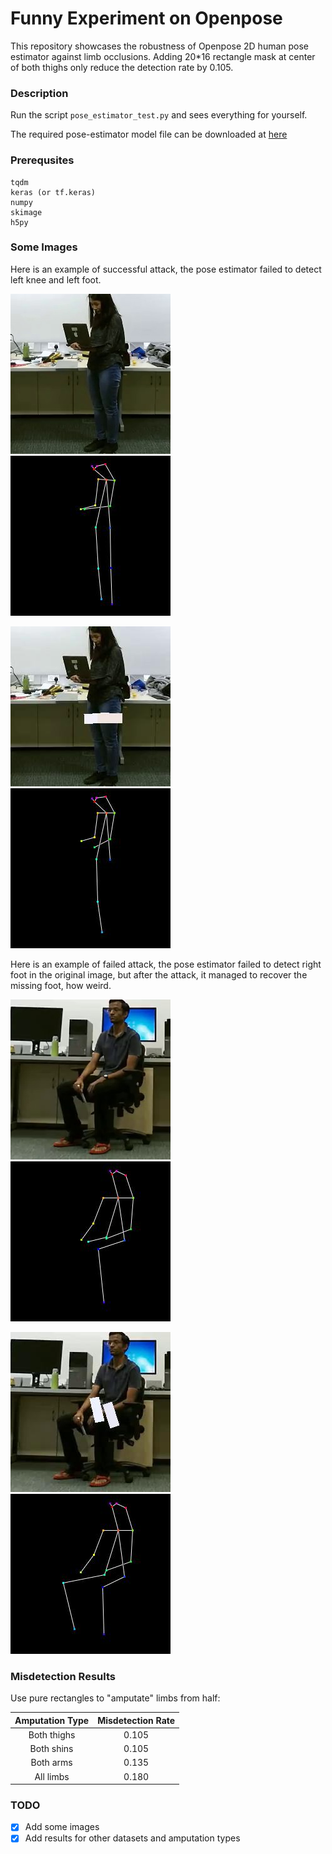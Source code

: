 # Funny Experiment on Openpose

This repository showcases the robustness of Openpose 2D human pose estimator against limb occlusions. Adding 20*16 rectangle mask at center of both thighs only reduce the detection rate by 0.105.

### Description

Run the script `pose_estimator_test.py` and sees everything for yourself.

The required pose-estimator model file can be downloaded at [here](https://yadi.sk/d/blgmGpDi3PjXvK)

### Prerequsites
```
tqdm
keras (or tf.keras)
numpy
skimage
h5py
```

### Some Images
Here is an example of successful attack, the pose estimator failed to detect left knee and left foot.

![good_image](samples/good_image_00058.jpg)
![good_pose](samples/good_pose_00058.jpg)

![bad_image](samples/bad_image_00058.jpg)
![bad_pose](samples/bad_pose_00058.jpg)

Here is an example of failed attack, the pose estimator failed to detect right foot in the original image, but after the attack, it managed to recover the missing foot, how weird.

![good_image](samples/good_image_00000.jpg)
![good_pose](samples/good_pose_00000.jpg)

![bad_image](samples/bad_image_00000.jpg)
![bad_pose](samples/bad_pose_00000.jpg)



### Misdetection Results

Use pure rectangles to "amputate" limbs from half:

| Amputation Type  | Misdetection Rate |
| :---: | :---: |
| Both thighs | 0.105 |
| Both shins | 0.105 |
| Both arms | 0.135 |
| All limbs | 0.180 |

### TODO
- [x] Add some images
- [x] Add results for other datasets and amputation types
